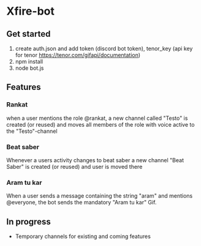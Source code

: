 # Xfire-bot
## Get started
1. create auth.json and add token (discord bot token), tenor_key (api key for tenor https://tenor.com/gifapi/documentation)
2. npm install
3. node bot.js

## Features
### Rankat
when a user mentions the role @rankat, a new channel called "Testo" is created (or reused) and moves all members of the role with voice active to the "Testo"-channel

### Beat saber
Whenever a users activity changes to beat saber a new channel "Beat Saber" is created (or reused) and user is moved there

### Aram tu kar
When a user sends a message containing the string "aram" and mentions @everyone, the bot sends the mandatory "Aram tu kar" Gif.

## In progress
* Temporary channels for existing and coming features
